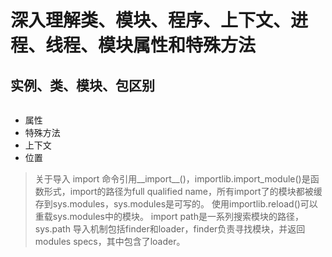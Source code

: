 # 深入理解类、模块、程序、上下文、进程、线程、模块属性和特殊方法

## 实例、类、模块、包区别

```py

```

- 属性
- 特殊方法
- 上下文
- 位置

> 关于导入
    import 命令引用__import__()，importlib.import_module()是函数形式，import的路径为full qualified name，所有import了的模块都被缓存到sys.modules，sys.modules是可写的。
    使用importlib.reload()可以重载sys.modules中的模块。
    import path是一系列搜索模块的路径，sys.path
    导入机制包括finder和loader，finder负责寻找模块，并返回modules specs，其中包含了loader。




